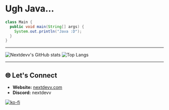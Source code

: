 # Ugh Java...

```JAVA
class Main {
  public void main(String[] args) {
    System.out.println("Java :D");
  }
}
```

---

![Nextdevv's GitHub stats](https://github-readme-stats.vercel.app/api?username=nextdevv&show_icons=true&theme=radical) ![Top Langs](https://github-readme-stats.vercel.app/api/top-langs/?username=nextdevv&layout=compact&theme=radical) 

---


## 🌐 Let's Connect

- **Website:** [nextdevv.com](https://nextdevv.com)
- **Discord:** nextdevv
  
[![ko-fi](https://ko-fi.com/img/githubbutton_sm.svg)](https://ko-fi.com/S6S6YK2IZ)
